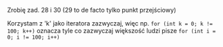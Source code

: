 Zrobię zad. 28 i 30 (29 to de facto tylko punkt przejściowy)

Korzystam z 'k' jako iteratora zazwyczaj, więc np.
```for (int k = 0; k != 100; k++)```
oznacza tyle co zazwyczaj większość ludzi pisze
```for (int i = 0; i != 100; i++)```
